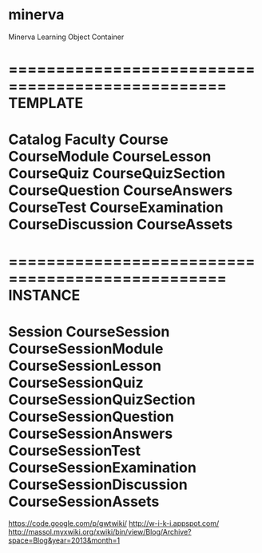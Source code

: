 minerva
=======

Minerva Learning Object Container



=================================================
TEMPLATE
=================================================
Catalog
    Faculty
        Course
            CourseModule
            CourseLesson
                CourseQuiz
                    CourseQuizSection
                        CourseQuestion
                        CourseAnswers
            CourseTest
            CourseExamination
            CourseDiscussion
            CourseAssets
=================================================


=================================================
INSTANCE
=================================================
Session
        CourseSession
            CourseSessionModule
            CourseSessionLesson
                CourseSessionQuiz
                    CourseSessionQuizSection
                        CourseSessionQuestion
                        CourseSessionAnswers
            CourseSessionTest
            CourseSessionExamination
            CourseSessionDiscussion
            CourseSessionAssets
=================================================



https://code.google.com/p/gwtwiki/
http://w-i-k-i.appspot.com/
http://massol.myxwiki.org/xwiki/bin/view/Blog/Archive?space=Blog&year=2013&month=1